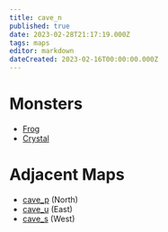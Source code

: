 ```yaml
---
title: cave_n
published: true
date: 2023-02-28T21:17:19.000Z
tags: maps
editor: markdown
dateCreated: 2023-02-16T00:00:00.000Z
---
```



# Monsters
 * [Frog](/monsters/frog)
 * [Crystal](/monsters/crystal)

# Adjacent Maps
 * [cave_p](/maps/cave_p) (North)
 * [cave_u](/maps/cave_u) (East)
 * [cave_s](/maps/cave_s) (West)
